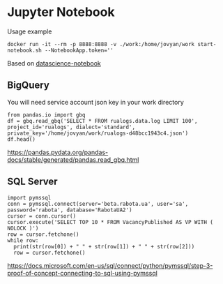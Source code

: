 # Jupyter Notebook

Usage example

```
docker run -it --rm -p 8888:8888 -v ./work:/home/jovyan/work start-notebook.sh --NotebookApp.token=''
```

Based on [datascience-notebook](https://github.com/jupyter/docker-stacks/tree/master/datascience-notebook)

## BigQuery

You will need service account json key in your work directory

```
from pandas.io import gbq
df = gbq.read_gbq('SELECT * FROM rualogs.data.log LIMIT 100', project_id='rualogs', dialect='standard', private_key='/home/jovyan/work/rualogs-d48bcc1943c4.json')
df.head()
```

https://pandas.pydata.org/pandas-docs/stable/generated/pandas.read_gbq.html

## SQL Server

```
import pymssql
conn = pymssql.connect(server='beta.rabota.ua', user='sa', password='rabota', database='RabotaUA2')
cursor = conn.cursor()
cursor.execute('SELECT TOP 10 * FROM VacancyPublished AS VP WITH ( NOLOCK )')
row = cursor.fetchone()
while row:
  print(str(row[0]) + " " + str(row[1]) + " " + str(row[2]))
  row = cursor.fetchone()
```

https://docs.microsoft.com/en-us/sql/connect/python/pymssql/step-3-proof-of-concept-connecting-to-sql-using-pymssql